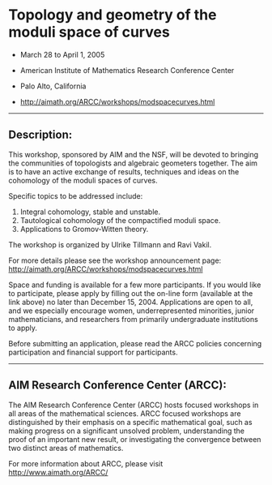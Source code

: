 # Topology and geometry of the moduli space of curves


- March 28 to April 1, 2005

- American Institute of Mathematics Research Conference Center

- Palo Alto, California

- http://aimath.org/ARCC/workshops/modspacecurves.html


------------
## Description:

This workshop, sponsored by AIM and the NSF, will be devoted to 
bringing the communities of topologists and algebraic geometers
together. The aim is to have an active exchange of results, techniques
and ideas on the cohomology of the moduli spaces of curves.

Specific topics to be addressed include:

   1. Integral cohomology, stable and unstable.
   2. Tautological cohomology of the compactified moduli space.
   3. Applications to Gromov-Witten theory. 

The workshop is organized by
Ulrike Tillmann and Ravi Vakil.

For more details please see the workshop announcement page:
http://aimath.org/ARCC/workshops/modspacecurves.html

Space and funding is available for a few more participants.
If you would like to participate, please apply by filling
out the on-line form (available at the link above) no later
than December 15, 2004. Applications are open to all, and
we especially encourage women, underrepresented minorities,
junior mathematicians, and researchers from primarily
undergraduate institutions to apply.

Before submitting an application, please read the ARCC
policies concerning participation and financial support
for participants.

--------------------------------------
## AIM Research Conference Center (ARCC):

The AIM Research Conference Center (ARCC) hosts focused
workshops in all areas of the mathematical sciences. ARCC
focused workshops are distinguished by their emphasis on
a specific mathematical goal, such as making progress on a
significant unsolved problem, understanding the proof of an
important new result, or investigating the convergence between
two distinct areas of mathematics.

For more information about ARCC, please visit
http://www.aimath.org/ARCC/

